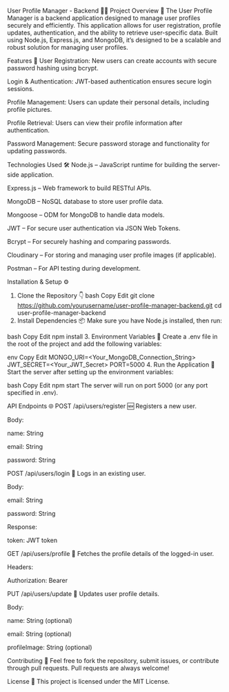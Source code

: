 User Profile Manager - Backend 🧑‍💻
Project Overview 📝
The User Profile Manager is a backend application designed to manage user profiles securely and efficiently. This application allows for user registration, profile updates, authentication, and the ability to retrieve user-specific data. Built using Node.js, Express.js, and MongoDB, it’s designed to be a scalable and robust solution for managing user profiles.

Features 🚀
User Registration: New users can create accounts with secure password hashing using bcrypt.

Login & Authentication: JWT-based authentication ensures secure login sessions.

Profile Management: Users can update their personal details, including profile pictures.

Profile Retrieval: Users can view their profile information after authentication.

Password Management: Secure password storage and functionality for updating passwords.

Technologies Used 🛠️
Node.js – JavaScript runtime for building the server-side application.

Express.js – Web framework to build RESTful APIs.

MongoDB – NoSQL database to store user profile data.

Mongoose – ODM for MongoDB to handle data models.

JWT – For secure user authentication via JSON Web Tokens.

Bcrypt – For securely hashing and comparing passwords.

Cloudinary – For storing and managing user profile images (if applicable).

Postman – For API testing during development.

Installation & Setup ⚙️
1. Clone the Repository 👇
bash
Copy
Edit
git clone https://github.com/yourusername/user-profile-manager-backend.git
cd user-profile-manager-backend
2. Install Dependencies 📦
Make sure you have Node.js installed, then run:

bash
Copy
Edit
npm install
3. Environment Variables 🔑
Create a .env file in the root of the project and add the following variables:

env
Copy
Edit
MONGO_URI=<Your_MongoDB_Connection_String>
JWT_SECRET=<Your_JWT_Secret>
PORT=5000
4. Run the Application 🚀
Start the server after setting up the environment variables:

bash
Copy
Edit
npm start
The server will run on port 5000 (or any port specified in .env).

API Endpoints 🌐
POST /api/users/register 🆕
Registers a new user.

Body:

name: String

email: String

password: String

POST /api/users/login 🔑
Logs in an existing user.

Body:

email: String

password: String

Response:

token: JWT token

GET /api/users/profile 👤
Fetches the profile details of the logged-in user.

Headers:

Authorization: Bearer <JWT Token>

PUT /api/users/update 🔄
Updates user profile details.

Body:

name: String (optional)

email: String (optional)

profileImage: String (optional)

Contributing 🤝
Feel free to fork the repository, submit issues, or contribute through pull requests. Pull requests are always welcome!

License 📝
This project is licensed under the MIT License.

